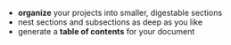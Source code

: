 - **organize** your projects into smaller, digestable sections
- nest sections and subsections as deep as you like
- generate a **table of contents** for your document